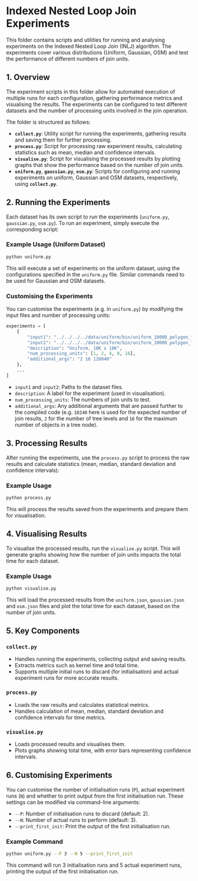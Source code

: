 # Indexed Nested Loop Join Experiments

This folder contains scripts and utilities for running and analysing experiments on the Indexed Nested Loop Join (INLJ) algorithm. The experiments cover various distributions (Uniform, Gaussian, OSM) and test the performance of different numbers of join units.

## 1. Overview

The experiment scripts in this folder allow for automated execution of multiple runs for each configuration, gathering performance metrics and visualising the results. The experiments can be configured to test different datasets and the number of processing units involved in the join operation.

The folder is structured as follows:
- **`collect.py`**: Utility script for running the experiments, gathering results and saving them for further processing.
- **`process.py`**: Script for processing raw experiment results, calculating statistics such as mean, median and confidence intervals.
- **`visualise.py`**: Script for visualising the processed results by plotting graphs that show the performance based on the number of join units.
- **`uniform.py`**, **`gaussian.py`**, **`osm.py`**: Scripts for configuring and running experiments on uniform, Gaussian and OSM datasets, respectively, using  **`collect.py`**.

## 2. Running the Experiments

Each dataset has its own script to run the experiments (`uniform.py`, `gaussian.py`, `osm.py`). To run an experiment, simply execute the corresponding script:

### Example Usage (Uniform Dataset)

```bash
python uniform.py
```

This will execute a set of experiments on the uniform dataset, using the configurations specified in the `uniform.py` file. Similar commands need to be used for Gaussian and OSM datasets.

### Customising the Experiments

You can customise the experiments (e.g. in `uniform.py`)  by modifying the input files and number of processing units:

```python
experiments = [
    {
        "input1": "../../../../data/uniform/bin/uniform_10000_polygon_file_0_set_0.bin",
        "input2": "../../../../data/uniform/bin/uniform_10000_polygon_file_1_set_0.bin",
        "description": "Uniform, 10K x 10K",
        "num_processing_units": [1, 2, 4, 8, 16],
        "additional_args": "2 16 120040"
    },
    ...
]
```

- `input1` and `input2`: Paths to the dataset files.
- `description`: A label for the experiment (used in visualisation).
- `num_processing_units`: The numbers of join units to test.
- `additional_args`: Any additional arguments that are passed further to the compiled code (e.g. `10240` here is used for the expected number of join results, `2` for the number of tree levels and `16` for the maximum number of objects in a tree node).

## 3. Processing Results

After running the experiments, use the `process.py` script to process the raw results and calculate statistics (mean, median, standard deviation and confidence intervals):

### Example Usage

```bash
python process.py
```

This will process the results saved from the experiments and prepare them for visualisation.

## 4. Visualising Results

To visualise the processed results, run the `visualise.py` script. This will generate graphs showing how the number of join units impacts the total time for each dataset.

### Example Usage

```bash
python visualise.py
```

This will load the processed results from the `uniform.json`, `gaussian.json` and `osm.json` files and plot the total time for each dataset, based on the number of join units.

## 5. Key Components

### `collect.py`

- Handles running the experiments, collecting output and saving results.
- Extracts metrics such as kernel time and total time.
- Supports multiple initial runs to discard (for initialisation) and actual experiment runs for more accurate results.

### `process.py`

- Loads the raw results and calculates statistical metrics.
- Handles calculation of mean, median, standard deviation and confidence intervals for time metrics.

### `visualise.py`

- Loads processed results and visualises them.
- Plots graphs showing total time, with error bars representing confidence intervals.

## 6. Customising Experiments

You can customise the number of initialisation runs (`P`), actual experiment runs (`N`) and whether to print output from the first initialisation run. These settings can be modified via command-line arguments:

- `--P`: Number of initialisation runs to discard (default: 2).
- `--N`: Number of actual runs to perform (default: 3).
- `--print_first_init`: Print the output of the first initialisation run.

### Example Command

```bash
python uniform.py --P 3 --N 5 --print_first_init
```

This command will run 3 initialisation runs and 5 actual experiment runs, printing the output of the first initialisation run.
